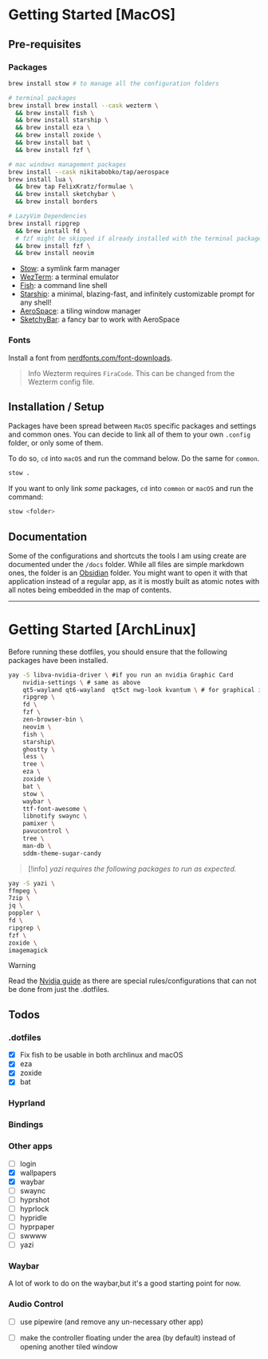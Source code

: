 # Getting Started [MacOS]

## Pre-requisites

### Packages

```sh
brew install stow # to manage all the configuration folders

# terminal packages
brew install brew install --cask wezterm \
  && brew install fish \
  && brew install starship \
  && brew install eza \
  && brew install zoxide \
  && brew install bat \
  && brew install fzf \

# mac windows management packages
brew install --cask nikitabobko/tap/aerospace
brew install lua \
  && brew tap FelixKratz/formulae \
  && brew install sketchybar \
  && brew install borders

# LazyVim Dependencies
brew install ripgrep 
  && brew install fd \
  # fzf might be skipped if already installed with the terminal packages
  && brew install fzf \ 
  && brew install neovim
```

* [Stow](https://www.gnu.org/software/stow/manual/stow.html): a symlink farm manager
* [WezTerm](https://wezfurlong.org/wezterm/): a terminal emulator
* [Fish](https://fishshell.com/): a command line shell
* [Starship](https://starship.rs/): a minimal, blazing-fast, and infinitely
  customizable prompt for any shell!
* [AeroSpace](https://github.com/nikitabobko/AeroSpace): a tiling window manager
* [SketchyBar](https://felixkratz.github.io/SketchyBar/): a fancy bar to work with
  AeroSpace

### Fonts

Install a font from [nerdfonts.com/font-downloads](nerdfonts.com/font-downloads).

> Info
> Wezterm requires `FiraCode`. This can be changed from the Wezterm config file.

## Installation / Setup

Packages have been spread between `MacOS` specific packages and settings and common ones.
You can decide to link all of them to your own `.config` folder, or only some of them.

To do so, `cd` into `macOS` and run the command below. Do the same for `common`.

```sh
stow .
```
If you want to only link _some_ packages, `cd` into `common` or `macOS` and run the command:

```sh
stow <folder>
```

## Documentation

Some of the configurations and shortcuts the tools I am using create are
documented under the `/docs` folder.
While all files are simple markdown ones, the folder is an
[Obsidian](https://obsidian.md/) folder. You might want to open it with that
application instead of a regular app, as it is mostly built as atomic notes with
all notes being embedded in the map of contents.

---

# Getting Started [ArchLinux]

Before running these dotfiles, you should ensure that the following packages have been installed.

```sh
yay -S libva-nvidia-driver \ #if you run an nvidia Graphic Card
    nvidia-settings \ # same as above
    qt5-wayland qt6-wayland  qt5ct nwg-look kvantum \ # for graphical interfaces
    ripgrep \
    fd \
    fzf \
    zen-browser-bin \
    neovim \
    fish \
    starship\
    ghostty \
    less \
    tree \
    eza \
    zoxide \
    bat \
    stow \
    waybar \
    ttf-font-awesome \
    libnotify swaync \
    pamixer \
    pavucontrol \
    tree \
    man-db \
    sddm-theme-sugar-candy
```

> [!info]
> _yazi requires the following packages to run as expected._

```sh
yay -S yazi \
ffmpeg \
7zip \
jq \
poppler \
fd \
ripgrep \
fzf \
zoxide \
imagemagick
```
> [!WARNING]
> Read the [Nvidia guide](https://wiki.hyprland.org/Nvidia/) as there are
> special rules/configurations that can not be done from just the .dotfiles.

## Todos

### .dotfiles

- [x] Fix fish to be usable in both archlinux and macOS
- [x] eza
- [x] zoxide
- [x] bat

### Hyprland

### Bindings

### Other apps
- [ ] login
- [x] wallpapers
- [x] waybar
- [ ] swaync
- [ ] hyprshot
- [ ] hyprlock
- [ ] hypridle
- [ ] hyprpaper
- [ ] swwww
- [ ] yazi

### Waybar

A lot of work to do on the waybar,but it's a good starting point for now.

### Audio Control

- [ ] use pipewire (and remove any un-necessary other app)
- [ ] make the controller floating under the area (by default) instead of opening another tiled window


